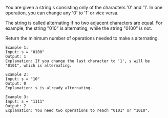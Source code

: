 You are given a string s consisting only of the characters '0' and '1'. In one operation, you can change any '0' to '1' 
or vice versa.

The string is called alternating if no two adjacent characters are equal. For example, the string "010" is alternating, 
while the string "0100" is not.

Return the minimum number of operations needed to make s alternating.
```
Example 1:
Input: s = "0100"
Output: 1
Explanation: If you change the last character to '1', s will be "0101", which is alternating.

Example 2:
Input: s = "10"
Output: 0
Explanation: s is already alternating.

Example 3:
Input: s = "1111"
Output: 2
Explanation: You need two operations to reach "0101" or "1010".
```
